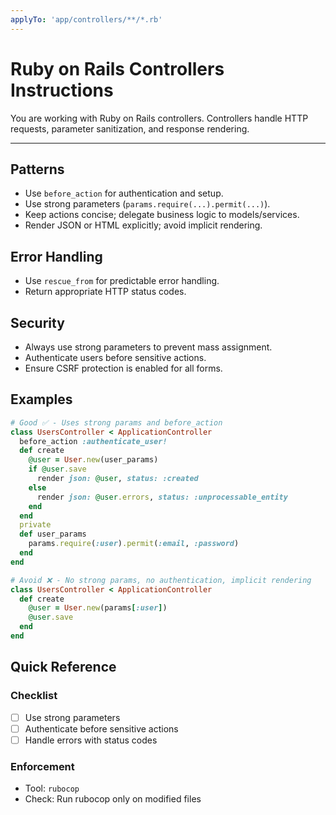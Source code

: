 ```yaml
---
applyTo: 'app/controllers/**/*.rb'
---
```


# Ruby on Rails Controllers Instructions

You are working with Ruby on Rails controllers. Controllers handle HTTP requests, parameter sanitization, and response rendering.

---

## Patterns
- Use `before_action` for authentication and setup.
- Use strong parameters (`params.require(...).permit(...)`).
- Keep actions concise; delegate business logic to models/services.
- Render JSON or HTML explicitly; avoid implicit rendering.

## Error Handling
- Use `rescue_from` for predictable error handling.
- Return appropriate HTTP status codes.

## Security
- Always use strong parameters to prevent mass assignment.
- Authenticate users before sensitive actions.
- Ensure CSRF protection is enabled for all forms.

## Examples
```ruby
# Good ✅ - Uses strong params and before_action
class UsersController < ApplicationController
  before_action :authenticate_user!
  def create
    @user = User.new(user_params)
    if @user.save
      render json: @user, status: :created
    else
      render json: @user.errors, status: :unprocessable_entity
    end
  end
  private
  def user_params
    params.require(:user).permit(:email, :password)
  end
end

# Avoid ❌ - No strong params, no authentication, implicit rendering
class UsersController < ApplicationController
  def create
    @user = User.new(params[:user])
    @user.save
  end
end
```

## Quick Reference

### Checklist
- [ ] Use strong parameters
- [ ] Authenticate before sensitive actions
- [ ] Handle errors with status codes

### Enforcement
- Tool: `rubocop`
- Check: Run rubocop only on modified files
